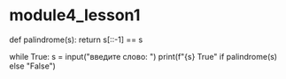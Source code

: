 # module4_lesson1

def palindrome(s):
    return s[::-1] == s


while True:
    s = input("введите слово: ")
    print(f"{s} True" if
          palindrome(s) else "False")

